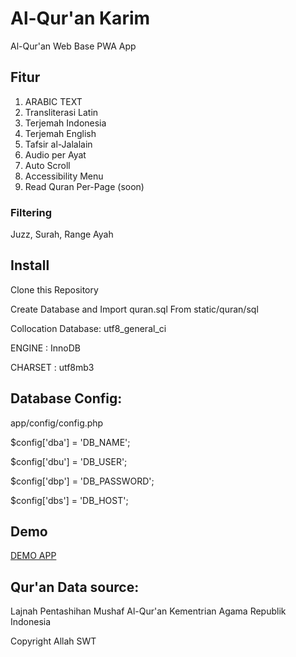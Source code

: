 # Al-Qur'an Karim 
Al-Qur'an Web Base PWA App

## Fitur
1. ARABIC TEXT
2. Transliterasi Latin
3. Terjemah Indonesia
4. Terjemah English
5. Tafsir al-Jalalain
6. Audio per Ayat
7. Auto Scroll
8. Accessibility Menu
9. Read Quran Per-Page (soon)

### Filtering
Juzz, Surah, Range Ayah

## Install 

Clone this Repository

Create Database and Import quran.sql From static/quran/sql

Collocation Database: utf8_general_ci

ENGINE 	: InnoDB

CHARSET : utf8mb3


## Database Config:
app/config/config.php

$config['dba'] = 'DB_NAME';

$config['dbu'] = 'DB_USER';

$config['dbp'] = 'DB_PASSWORD';

$config['dbs'] = 'DB_HOST';


## Demo
[DEMO APP](https://quran.lptqbanten.or.id/)

## Qur'an Data source: 

Lajnah Pentashihan Mushaf Al-Qur'an Kementrian Agama Republik Indonesia


Copyright Allah SWT


